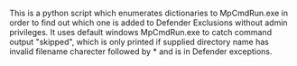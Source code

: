 This is a python script which enumerates dictionaries to MpCmdRun.exe in order to find out which one is added to Defender Exclusions without admin privileges.
It uses default windows MpCmdRun.exe to catch command output "skipped", which is only printed if supplied directory name has invalid filename charecter followed by * and is in Defender exceptions.
